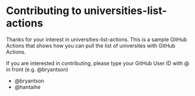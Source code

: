 # Contributing to universities-list-actions

Thanks for your interest in  universities-list-actions. This is a sample GitHub Actions that shows how you can pull the list of universites with GitHub Actions.

If you are interested in contributing, please type your GitHub User ID with @ in front (e.g. @bryantson)

- @bryantson
- @hantaihe